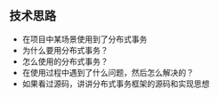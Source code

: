 ## 技术思路

* 在项目中某场景使用到了分布式事务
* 为什么要用分布式事务？
* 怎么使用的分布式事务？
* 在使用过程中遇到了什么问题，然后怎么解决的？
* 如果看过源码，讲讲分布式事务框架的源码和实现思想
